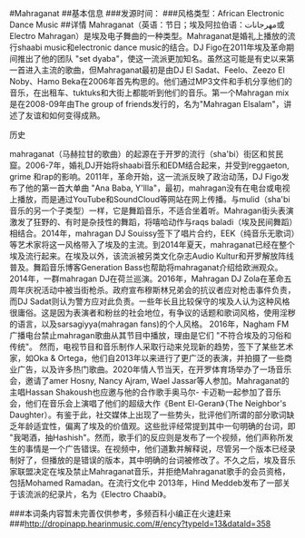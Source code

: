 #Mahraganat
##基本信息
###发源时间：
###风格类型：African Electronic Dance Music
##详情
Mahraganat（英语：节日；埃及阿拉伯语：مهرجانات或Electro
Mahragan）是埃及电子舞曲的一种类型。Mahraganat是婚礼上播放的流行shaabi music和electronic dance
music的结合。DJ Figo在2011年埃及革命期间推出了他的团队 "set
dyaba"，使这一流派更加知名。虽然这可能是有史以来第一首进入主流的歌曲，但Mahraganat最初是由DJ El Sadat、Feelo、Zeezo
El Noby、Hamo
Beka在2006年首先构思的。他们通过MP3文件和手机分享他们的音乐，在出租车、tuktuks和大街上都能听到他们的音乐。第一个Mahragan
mix是在2008-09年由The group of friends发行的，名为"Mahragan Elsalam"，讲述了友谊和如何变得成熟。



历史

mahraganat（马赫拉甘的歌曲）的起源在于开罗的流行（sha'bi）街区和贫民窟。2006-7年，婚礼DJ开始将shaabi音乐和EDM结合起来，并受到reggaeton,
grime 和rap的影响。2011年，革命开始，这一流派反映了政治动荡，DJ Figo发布了他的第一首大单曲 "Ana Baba,
Y'llla"，最初，mahragan没有在电台或电视上播放，而是通过YouTube和SoundCloud等网站在网上传播。与mulid（sha'bi音乐的另一个子类型）一样，它是舞蹈音乐，不适合坐着听。Mahragan街头表演激发了狂野的、有时是杂技性的舞蹈，将嘻哈动作与raqs
baladi（埃及民间舞蹈）相结合。2014年，mahragan DJ
Souissy签下了唱片合约，EEK（纯音乐无歌词）等艺术家将这一风格带入了埃及的主流。到2014年夏天，mahraganat已经在整个埃及流行起来。在埃及以外，该流派被另类文化杂志Audio
Kultur和开罗解放阵线普及。舞蹈音乐博客Generation Bass也帮助将mahraganat介绍给欧洲观众。2014年，一群mahragan
DJ在荷兰巡演。2016年，Mahragan DJ Zola在革命五周年庆祝活动中被当街枪杀。政府宣布穆斯林兄弟会的抗议者应对枪击事件负责，而DJ
Sadat则认为警方应对此负责。一些年长且比较保守的埃及人认为这种风格很庸俗。这是因为表演者和粉丝的社会地位，有争议的话题和歌词风格，使用淫秽的语言，以及sarsagiyya(mahragan
fans)的个人风格。 2016年，Nagham FM广播电台禁止mahragan歌曲从其节目中播放，理由是它们 "不符合埃及的习俗和传统"。
然而，电视节目和音乐制作人采取行动来兑现新的趋势，签下了某些艺术家，如Oka &
Ortega，他们自2013年以来进行了更广泛的表演，并拍摄了一些商业广告，以及许多热门歌曲。2020年情人节当天，在开罗体育场举办了一场音乐会，邀请了amer
Hosny, Nancy Ajram, Wael Jassar等人参加。Mahraganat的主唱Hassan Shakoush也应邀与他的合作歌手奥马尔-
卡迈勒一起参加了音乐会，他们在音乐会上演唱了他们的超级大作《Bent El-Geran》（The Neighbor's
Daughter）。有鉴于此，社交媒体上出现了一些势头，批评他们所谓的部分歌词缺乏年龄适宜性，偏离了埃及的价值观。这些批评经常提到其中一句明确的台词，即
"我喝酒，抽Hashish"。然而，歌手们的反应则是发布了一个视频，他们声称所发生的事情是一个广告错误。在视频中，他们道歉并解释说，尽管另一个版本已经录制好了，但播放的是错误的版本，其中明确的台词被修改了。不久之后，埃及音乐家联盟决定在埃及禁止Mahraganat音乐，并拒绝Mahraganat歌手的会员资格，包括Mohamed
Ramadan。在流行文化中 2013年，Hind Meddeb发布了一部关于该流派的纪录片，名为《Electro Chaabi》。

###本词条内容暂未完善仅供参考，多频百科小编正在火速赶来
###http://dropinapp.hearinmusic.com/#/ency?typeId=13&dataId=358
